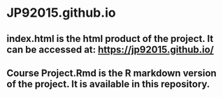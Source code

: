 # JP92015.github.io

## index.html is the html product of the project. It can be accessed at: https://jp92015.github.io/

## Course Project.Rmd is the R markdown version of the project. It is available in this repository.
